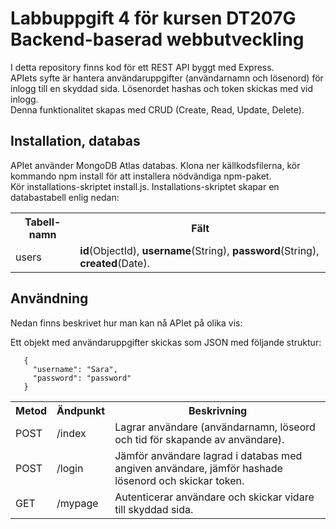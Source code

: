 # Labbuppgift 4 för kursen DT207G Backend-baserad webbutveckling

I detta repository finns kod för ett REST API byggt med Express.<br>
APIets syfte är hantera användaruppgifter (användarnamn och lösenord) för inlogg till en skyddad sida. Lösenordet hashas och token skickas med vid inlogg.<br>
Denna funktionalitet skapas med CRUD (Create, Read, Update, Delete).<br>

## Installation, databas
APIet använder MongoDB Atlas databas. Klona ner källkodsfilerna, kör kommando npm install för att installera nödvändiga npm-paket.<br>
Kör installations-skriptet install.js. Installations-skriptet skapar en databastabell enlig nedan:

<table>
<tr>
  <th>Tabell-namn</th>
  <th>Fält</th>
</tr>
<tr>
  <td>users</td>
  <td><strong>id</strong>(ObjectId), <strong>username</strong>(String), <strong>password</strong>(String), <strong>created</strong>(Date).
</tr>
</table>

## Användning
Nedan finns beskrivet hur man kan nå APIet på olika vis:

<table>
<tr>
  <th>Metod</th>
  <th>Ändpunkt</th>
  <th>Beskrivning</th>
</tr>
<tr>
  <td>POST</td>
  <td>/index</td>
  <td>Lagrar användare (användarnamn, löseord och tid för skapande av användare).</td>
</tr>
<tr>
  <td>POST</td>
  <td>/login</td>
  <td>Jämför användare lagrad i databas med angiven användare, jämför hashade lösenord och skickar token.</td>
  </tr>
<tr>
  <td>GET</td>
  <td>/mypage</td>
  <td>Autenticerar användare och skickar vidare till skyddad sida.</td>
</tr>

Ett objekt med användaruppgifter skickas som JSON med följande struktur:

```
   {
     "username": "Sara",
     "password": "password"
   }
```
